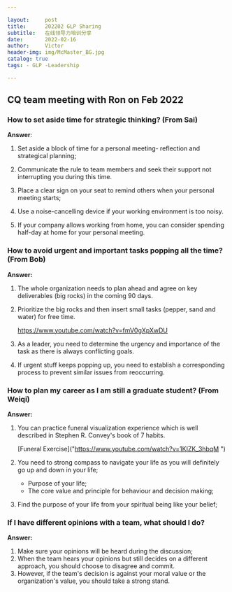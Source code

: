 ```yaml
---

layout:     post
title:      202202 GLP Sharing
subtitle:   在线领导力培训分享
date:       2022-02-16
author:     Victor
header-img: img/McMaster_BG.jpg
catalog: true
tags: - GLP -Leadership

---
```




## CQ team meeting with Ron on Feb 2022

### How to set aside time for strategic thinking? (From Sai)

**Answer**: 

1) Set aside a block of time for a personal meeting- reflection and strategical planning;

2) Communicate the rule to team members and seek their support not interrupting you during this time.

3) Place a clear sign on your seat to remind others when your personal meeting starts;

4) Use a noise-cancelling device if your working environment is too noisy.

5) If your company allows working from home, you can consider spending half-day at home for your personal meeting.

   

### How to avoid urgent and important tasks popping all the time? (From Bob)

**Answer:**

1. The whole organization needs to plan ahead and agree on key deliverables (big rocks) in the coming 90 days.

2. Prioritize the big rocks and then insert small tasks (pepper, sand and water) for free time.

   <https://www.youtube.com/watch?v=fmV0gXpXwDU>

3. As a leader, you need to determine the urgency and importance of the task as there is always conflicting goals.

4. If urgent stuff keeps popping up, you need to establish a corresponding process to prevent similar issues from reoccurring.

### How to plan my career as I am still a graduate student? (From Weiqi)

**Answer:**

1. You can practice funeral visualization experience which is well described in Stephen R. Convey's book of 7 habits. 

   [Funeral Exercise]("https://www.youtube.com/watch?v=1KIZK_3hbqM ")

2. You need to strong compass to navigate your life as you will definitely go up and down in your life; 
   - Purpose of your life;
   - The core value and principle for behaviour and decision making;

3. Find the purpose of your life from your spiritual being like your belief;

### If I have different opinions with a team, what should I do?

**Answer:**

1. Make sure your opinions will be heard during the discussion;
2. When the team hears your opinions but still decides on a different approach, you should choose to disagree and commit.
3. However, if the team's decision is against your moral value or the organization's value, you should take a strong stand.











